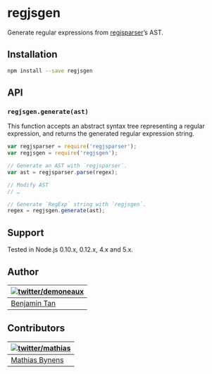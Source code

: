 # regjsgen

Generate regular expressions from [regjsparser](https://github.com/jviereck/regjsparser)’s AST.

## Installation

```bash
npm install --save regjsgen
```

## API

### `regjsgen.generate(ast)`

This function accepts an abstract syntax tree representing a regular expression, and returns the generated regular expression string.

```js
var regjsparser = require('regjsparser');
var regjsgen = require('regjsgen');

// Generate an AST with `regjsparser`.
var ast = regjsparser.parse(regex);

// Modify AST
// …

// Generate `RegExp` string with `regjsgen`.
regex = regjsgen.generate(ast);
```

## Support

Tested in Node.js 0.10.x, 0.12.x, 4.x and 5.x.

## Author

| [![twitter/demoneaux](https://gravatar.com/avatar/029b19dba521584d83398ada3ecf6131?s=70)](https://twitter.com/demoneaux "Follow @demoneaux on Twitter") |
|---|
| [Benjamin Tan](https://d10.github.io/) |

## Contributors

| [![twitter/mathias](https://gravatar.com/avatar/24e08a9ea84deb17ae121074d0f17125?s=70)](https://twitter.com/mathias "Follow @mathias on Twitter") |
|---|
| [Mathias Bynens](https://mathiasbynens.be/) |
